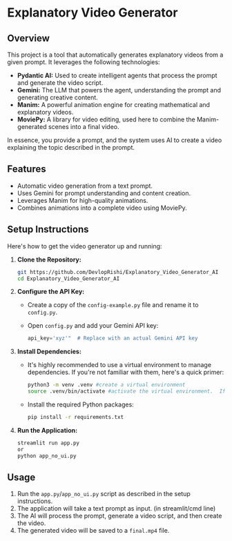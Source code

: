 # Explanatory Video Generator

## Overview

This project is a tool that automatically generates explanatory videos from a given prompt. It leverages the following technologies:

* **Pydantic AI:** Used to create intelligent agents that process the prompt and generate the video script.
* **Gemini:** The LLM that powers the agent, understanding the prompt and generating creative content.
* **Manim:** A powerful animation engine for creating mathematical and explanatory videos.
* **MoviePy:** A library for video editing, used here to combine the Manim-generated scenes into a final video.

In essence, you provide a prompt, and the system uses AI to create a video explaining the topic described in the prompt.

## Features

* Automatic video generation from a text prompt.
* Uses Gemini for prompt understanding and content creation.
* Leverages Manim for high-quality animations.
* Combines animations into a complete video using MoviePy.

## Setup Instructions

Here's how to get the video generator up and running:

1.  **Clone the Repository:**
    ```bash
    git https://github.com/DevlopRishi/Explanatory_Video_Generator_AI
    cd Explanatory_Video_Generator_AI
    ```

2.  **Configure the API Key:**

    * Create a copy of the `config-example.py` file and rename it to `config.py`.
    * Open `config.py` and add your Gemini API key:

        ```python
        api_key='xyz'"  # Replace with an actual Gemini API key
        ```

3.  **Install Dependencies:**

    * It's highly recommended to use a virtual environment to manage dependencies.  If you're not familiar with them, here's a quick primer:
        ```bash
        python3 -m venv .venv #create a virtual environment
        source .venv/bin/activate #activate the virtual environment.  If on windows use .\.venv\Scripts\activate
        ```
    * Install the required Python packages:
        ```bash
        pip install -r requirements.txt
        ```

4.  **Run the Application:**
    ```bash
    streamlit run app.py
    or
    python app_no_ui.py
    ```

## Usage

1.  Run the `app.py`/`app_no_ui.py` script as described in the setup instructions.
2.  The application will take a text prompt as input. (in streamlit/cmd line)
3.  The AI will process the prompt, generate a video script, and then create the video.
4.  The generated video will be saved to a `final.mp4` file.

